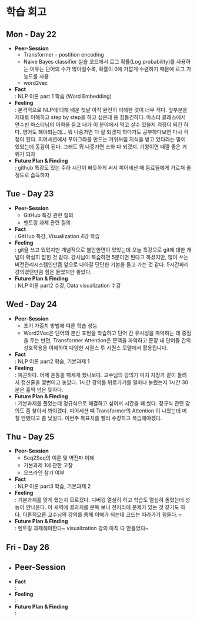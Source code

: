 # 학습 회고

## Mon - Day 22
- **Peer-Session**
    - Transformer - postition encoding
    - Naive Bayes classifier 실습 코드에서 로그 확률(Log probability)를 사용하는 이유는 단어의 수가 많아질수록, 확률이 0에 가깝게 수렴하기 때문에 로그 가능도를 사용
    - word2vec 
- **Fact**  
: NLP 이론 part 1 학습 (Word Embedding)
- **Feeling**  
: 본격적으로 NLP에 대해 배운 첫날 아직 완전히 이해한 것이 너무 적다. 앞부분을 제대로 이해하고 step by step을 하고 싶은데 용 힘들긴하다. 마스터 클래스에서 안수빈 마스터님의 이력을 듣고 내가 이 분야에서 먹고 살수 있을지 걱정이 되긴 하다. 영어도 해야되는데... 뭐 나중가면 다 잘 되겠지 하다가도 공부하다보면 다시 걱정이 된다. 피어세션에서 푸아그라를 만드는 거위처럼 지식을 받고 있다라는 말이 있었는데 동감이 된다. 그래도 뭐 나중가면 소화 다 되겠지. 기왕이면 때깔 좋은 거위가 되자
- **Future Plan & Finding**  
: github 특강도 있는 주라 시간이 빠듯하게 써서 피어세션 때 동료들에게 가르쳐 줄 정도로 습득하자

## Tue - Day 23
- **Peer-Session**  
    - GitHub 특강 관련 질의
    - 멘토링 과제 관련 질의
- **Fact**  
: GitHub 특강, Visualization 4강 학습
- **Feeling**  
: git을 쓰고 있었지만 개념적으로 불안한면이 있었는데 오늘 특강으로 git에 대한 개념이 확실히 잡힌 것 같다. 강사님이 복습하면 5분이면 된다고 하셨지만, 많이 쓰는 버전관리시스템인만큼 앞으로 나아갈 단단한 기본을 들고 가는 것 같다. 5시간짜리 강의였던만큼 힘은 들었지만 좋았다.
- **Future Plan & Finding**  
: NLP 이론 part2 수강, Data visualization 수강


## Wed - Day 24
- **Peer-Session**  
    - 초기 가중치 방법에 따른 학습 성능
    - Word2Vec은 단어의 분산 표현을 학습하고 단어 간 유사성을 파악하는 데 중점을 두는 반면, Transformer Attention은 문맥을 파악하고 문장 내 단어들 간의 상호작용을 이해하여 다양한 시퀀스 투 시퀀스 모델에서 활용됩니다.
- **Fact**  
: NLP 이론 part2 학습, 기본과제 1
- **Feeling**  
: 피곤하다. 어제 운동을 빡세게 했나보다. 교수님의 강의가 마치 자장가 같이 들려서 정신줄을 몇번이고 놓았다. 1시간 강의를 뒤로가기를 얼마나 눌렀는지 1시간 30분은 훌쩍 넘은 듯하다. 
- **Future Plan & Finding**  
: 기본과제를 풀었는데 정규식으로 해결하고 싶어서 시간을 꽤 썼다. 정규식 관련 강의도 좀 찾아서 봐야겠다. 피어세션 때 Transformer의 Attention 이 나왔는데 며칠 안봤다고 좀 낯설다. 이번주 목표치를 빨리 수강하고 복습해야겠다.


## Thu - Day 25
- **Peer-Session**  
    - Seq2Seq의 이론 및 역전파 이해
    - 기본과제 1에 관한 고찰
    - 오프라인 참가 여부
- **Fact**  
: NLP 이론 part3 학습, 기본과제 2
- **Feeling**  
: 기본과제를 맞게 했는지 모르겠다. 디버깅 열실히 하고 학습도 열심히 돌렸는데 성능이 안나온다. 이 새벽에 결과치를 문득 보니 전처리에 문제가 있는 것 같기도 하다. 이론적으론 교수님의 강의를 통해 이해가 되는데 코드는 따라가기 힘들다.ㅜ 
- **Future Plan & Finding**  
: 멘토링 과제해야한다~ visualization 강의 아직 다 안들었다~


## Fri - Day 26
- **Peer-Session**  
    -
- **Fact**  
: 
- **Feeling**  
: 
- **Future Plan & Finding**  
: 



